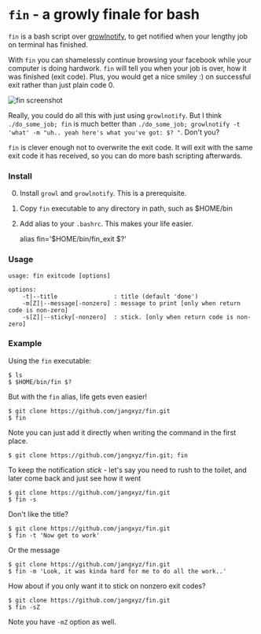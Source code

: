 # `fin` - a growly finale for bash 

`fin` is a bash script over [growlnotify](http://growl.info/downloads), to get notified when your lengthy job on terminal has finished.

With `fin` you can shamelessly continue browsing your facebook while your computer is doing hardwork. `fin` will tell you when your job is over, how it was finished (exit code). Plus, you would get a nice smiley :) on successful exit rather than just plain code 0.

![fin screenshot](http://jangxyz.github.io/fin/screenshot.png)

Really, you could do all this with just using `growlnotify`. But I think `./do_some_job; fin` is much better than `./do_some_job; growlnotify -t 'what' -m "uh.. yeah here's what you've got: $? "`. Don't you?

`fin` is clever enough not to overwrite the exit code. It will exit with the same exit code it has received, so you can do more bash scripting afterwards.


### Install ###

0. Install `growl` and `growlnotify`. This is a prerequisite.
1. Copy `fin` executable to any directory in path, such as $HOME/bin
2. Add alias to your `.bashrc`. This makes your life easier.

	alias fin='$HOME/bin/fin_exit $?'


### Usage ###

```
usage: fin exitcode [options]

options:
    -t|--title                : title (default 'done')
    -m[Z]|--message[-nonzero] : message to print [only when return code is non-zero]
    -s[Z]|--sticky[-nonzero]  : stick. [only when return code is non-zero]

```


### Example ###

Using the `fin` executable:

```
$ ls
$ $HOME/bin/fin $?
```


But with the `fin` alias, life gets even easier!

```
$ git clone https://github.com/jangxyz/fin.git
$ fin
```

Note you can just add it directly when writing the command in the first place.

```
$ git clone https://github.com/jangxyz/fin.git; fin
```


To keep the notification _stick_ - let's say you need to rush to the toilet, and later come back and just see how it went

```
$ git clone https://github.com/jangxyz/fin.git
$ fin -s 
```

Don't like the title?

```
$ git clone https://github.com/jangxyz/fin.git
$ fin -t 'Now get to work'
```

Or the message

```
$ git clone https://github.com/jangxyz/fin.git
$ fin -m 'Look, it was kinda hard for me to do all the work..'
```

How about if you only want it to stick on nonzero exit codes?

```
$ git clone https://github.com/jangxyz/fin.git
$ fin -sZ
```

Note you have `-mZ` option as well.


